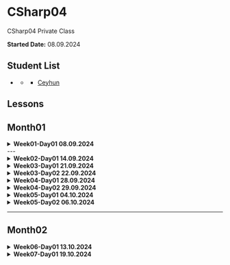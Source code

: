 # CSharp04
CSharp04 Private Class


**Started Date:** 08.09.2024

## Student List
- * - [Ceyhun](https://github.com/Ceyhun555)

## Lessons

## Month01

<details>
<summary><strong>Week01-Day01 08.09.2024</strong></summary>

### Topics
- Computer Networking Basics: Understanding Network Components
- Frontend vs Backend

### Resources

1. [Computer Networking Basics](https://www.geeksforgeeks.org/basics-computer-networking)
2. [frontend-vs-backend](https://www.computerscience.org/bootcamps/resources/frontend-vs-backend/)
</details>
---

<details>
<summary><strong>Week02-Day01 14.09.2024</strong></summary>

## Week02-Day01 14.09.2024

### Topics
1. Computer Networking Basics: Understanding Network Components
2. Understanding Data Flow: Simplex, Half Duplex, and Full Duplex Communication
3. Peer-to-Peer Network
4. Client-Server Network
5. Types of Networks
    - LAN (Local Area Network)
    - MAN (Metropolitan Area Network)
    - WAN (Wide Area Network)
6. Network Topologies:
    - Bus Topology
    - Star Topology
    - Ring Topology
    - Mesh Topology
7. Networking Protocols:
    - TCP/IP
    - HTTP
    - FTP
    - SMTP
8. IP Addresses:
    - IPv4
    - IPv6
9. Network Services:
    - DNS (Domain Name System)
    - DHCP (Dynamic Host Configuration Protocol)
10. Difference Between Hardware and Software
11. What is an Operating System (OS)?

### Resources

1. [How Does the Internet Work?](https://cs.fyi/guide/how-does-internet-work)
2. [The Internet: A Technical Overview](https://www.vox.com/2014/6/16/18076282/the-internet)
3. [What is the Internet?](https://roadmap.sh/guides/what-is-internet)
4. [Introduction to Programming Languages](https://www.geeksforgeeks.org/introduction-to-programming-languages/)
5. [Client-Side vs Server-Side: What's the Difference?](https://medium.com/@donotapply/client-side-vs-server-side-whats-the-difference-a933341cd60e)
6. [Video: Computer Networking Basics](https://www.youtube.com/watch?v=DrI2lUXL1no)
7. [Analyze HTTP Requests and Responses with Chrome DevTools](https://egghead.io/lessons/chrome-devtools-analyze-http-requests-and-responses-with-chrome-devtools)
8. [How to Inspect HTTP Requests and Responses](https://dev.to/annoh_karlgusta/how-to-inspect-http-requests-and-responses-3nea)
9.  [Difference Between Hardware and Software](https://www.simplilearn.com/difference-between-hardware-software-article) - This article on Simplilearn discusses the fundamental distinctions between hardware and software in computing.
10. [What is an Operating System (OS)?](https://www.techtarget.com/whatis/definition/operating-system-OS) - TechTarget provides a comprehensive definition and explanation of operating systems, a crucial component of computing environments.
11. [SSD vs HDD: Which is Right for You?](https://www.crucial.com/articles/about-ssd/ssd-vs-hdd) - Crucial's article compares Solid State Drives (SSD) and Hard Disk Drives (HDD), highlighting their differences, advantages, and use cases.
</details>



<details>
<summary><strong>Week03-Day01 21.09.2024</strong></summary>

---
## Week03-Day01 21.09.2024

### Topics
1. Introduction to Programming Languages
2. A History of Programming Languages
3. Why Study Programming Languages?
4. Classifications of Programming Languages
5. Compilation vs. Interpretation
6. Implementation Strategies
7. Programming Environment Tools
8. An Overview of Compilation

### Resources

1. [Introduction to Programming Languages - GeeksforGeeks](https://www.geeksforgeeks.org/introduction-to-programming-languages/)
2. [Introduction to Programming Languages (PDF) - Stony Brook University](https://www3.cs.stonybrook.edu/~pfodor/courses/CSE260/_L01_Introduction_Programming_Languages.pdf)
3. [Introduction to Computer Programming Languages - LinkedIn Article](https://www.linkedin.com/pulse/introduction-computer-programming-languages-chukwuebuka-ejie-vi6mf/)
4. [Programming Language Overview - JavaTpoint](https://www.javatpoint.com/programming-language)

</details>


<details>
<summary><strong>Week03-Day02 22.09.2024</strong></summary>

## Week03-Day01 22.09.2024

### Topics
1. Introducing C# and .NET
2. What is Visual Studio?

### Resources
1. [C# Get Started](https://www.w3schools.com/cs/cs_getstarted.php)
2. [GeeksforGeeks - C# Programming Language](https://www.geeksforgeeks.org/csharp-programming-language/?ref=lbp)
3. [Dot Net Tutorials - Introduction to C# Language](https://dotnettutorials.net/lesson/introduction-to-csharp-language/)
4. [Medium - What is C# and .NET](https://medium.com/@codebob75/what-is-c-and-net-41addd28b173)
5. [Medium - What is .NET](https://medium.com/@benkaddourmed54/what-is-net-202790532234)
6. [Introduction-to-visual-studio](https://www.geeksforgeeks.org/introduction-to-visual-studio/)
7. [What is Visual Studio?](https://learn.microsoft.com/en-us/visualstudio/get-started/visual-studio-ide?view=vs-2022)
8. [Introduction to Microsoft Visual Studio - tutorial](https://www.functionx.com/csharp10/Lesson01.htm)

</details>

<details>
<summary><strong>Week04-Day01 28.09.2024</strong></summary>

---    
## Week04-Day01 28.09.2024

### Topics
1. What is the difference between C# and .Net ?
2. C# Programming Language

### Resources
1. [What is the difference between C# and .Net ?](https://medium.com/@codebob75/what-is-c-and-net-41addd28b173)
2. [GeeksforGeeks - C# Programming Language](https://www.geeksforgeeks.org/csharp-programming-language/?ref=lbp)
3. [Dot Net Tutorials - Introduction to C# Language](https://dotnettutorials.net/lesson/introduction-to-csharp-language/)
4. [Medium - What is C# and .NET](https://medium.com/@codebob75/what-is-c-and-net-41addd28b173)
5. [Medium - What is .NET](https://medium.com/@benkaddourmed54/what-is-net-202790532234)
</details>

<details>
<summary><strong>Week04-Day02 29.09.2024</strong></summary>

## Week04-Day02 29.09.2024

### Topics
1. Common Language Runtime(CLR)
2. .NET Common Language Runtime (CLR)
3. Value Types and Reference Types
4. C# - Data Types
5. Numbers in C#

### Resources
1. [Common Language Runtime(CLR)](https://ismailkasan.medium.com/common-language-runtime-clr-14583bebbcf5)
2. [.NET Common Language Runtime (CLR)](https://www.javatpoint.com/net-common-language-runtime)
3. [Value Type and Reference Type](https://www.tutorialsteacher.com/csharp/csharp-value-type-and-reference-type)
4. [C#’ta Value Type ve Reference Type](https://handeebrar.medium.com/c-ta-value-type-ve-reference-type-178d3a5823ac))
5. [C# - Data Types](https://www.tutorialsteacher.com/csharp/csharp-data-types)
6. [Numbers in C#](https://www.tutorialsteacher.com/csharp/numbers)
7. [Drawing](https://excalidraw.com/#json=B3eaRkAjEB8MqM8hca-rV,-c8aVtlmegDwxfhXn2F5mw)
</details>


<details>
<summary><strong>Week05-Day01 04.10.2024</strong></summary>

---
## Week05-Day01 04.10.2024

### Topics
1. C# Stack vs Heap Memory

![C# Stack vs Heap Memory](https://github.com/parvizrovshanaliyev/CSharp04/blob/main/images/stack%20vs%20heap.png)

### Resources
1. [C# Stack vs Heap Memory](https://medium.com/@CodeWithHonor/c-stack-vs-heap-memory-f8a737af9919)
2. [Mülakat #2 - Heap ve Stack](https://medium.com/software-development-turkey/mülakat-2-heap-ve-stack-e37f82b4c49b)
</details>

<details>
<summary><strong>Week05-Day02 06.10.2024</strong></summary>

## Week05-Day02 06.10.2024

### Topics
1. C# Output
2. C# Comments
3. C# Variables - Value Types


![C# Data types -Value Types](https://github.com/parvizrovshanaliyev/CSharp04/blob/main/images/csharp-dataTypes-valueTypes.png)
[link](https://excalidraw.com/#json=OJQuwooUgMqH7RR2JcgcC,d0K9WjpdmkvxVlCbgR-yNA)

### Resources
1. [C# Output](https://www.w3schools.com/cs/cs_output.php)
2. [C# Comments](https://www.w3schools.com/cs/cs_comments.php)
3. [C# Variables](https://www.w3schools.com/cs/cs_variables.php)
4. [C# Variables](https://www.tutorialsteacher.com/csharp/csharp-variable)

### Homework

1. **Task 1**: Write a C# program that prints the following output:  
   `Hello, World!`
   - **Hint**: Use the `Console.WriteLine` method to display text in the console.
   - **Example**:
     ```csharp
     Console.WriteLine("Hello, World!");
     ```

2. **Task 2**: Write a C# program that uses both single-line and multi-line comments.
   - **Instructions**:
      - Write a program that prints any text.
      - Add a single-line comment above the `Console.WriteLine` statement.
      - Add a multi-line comment explaining what the program does.
   - **Example**:
     ```csharp
     // This is a single-line comment
     
     /*
     This program prints a greeting message
     to the console.
     */
     Console.WriteLine("Welcome to C# Programming!");
     ```

3. **Task 3**: Declare variables for the following value types and print their values:
   - `int` (integer)
   - `double` (decimal number)
   - `char` (character)
   - `bool` (true/false)
   - **Instructions**:
      - Declare each variable with an appropriate value.
      - Use `Console.WriteLine` to print the value of each variable.
   - **Example**:
     ```csharp
     int myInt = 25;
     double myDouble = 4.99;
     char myChar = 'A';
     bool myBool = true;

     Console.WriteLine("Integer: " + myInt);
     Console.WriteLine("Double: " + myDouble);
     Console.WriteLine("Character: " + myChar);
     Console.WriteLine("Boolean: " + myBool);
     ```

4. **Task 4**: Write a C# program that adds two numbers and prints the result.
   - **Instructions**:
      - Declare two integer variables, assign values to them.
      - Calculate their sum and store it in another variable.
      - Print the sum.
   - **Example**:
     ```csharp
     int num1 = 10;
     int num2 = 20;
     int sum = num1 + num2;

     Console.WriteLine("The sum is: " + sum);
     ```

5. **Task 5**: Write a C# program that explains the difference between an integer (`int`) and a floating-point number (`double`).
   - **Instructions**:
      - Declare one variable of type `int` and another of type `double`.
      - Assign appropriate values (e.g., `int myInt = 5; double myDouble = 5.99;`).
      - Print their values and explain their difference in a comment.
   - **Example**:
     ```csharp
     int myInt = 5;
     double myDouble = 5.99;

     // Integers store whole numbers, while doubles store decimal numbers
     Console.WriteLine("Integer: " + myInt);
     Console.WriteLine("Double: " + myDouble);
     ```

6. **Task 6**: Experiment with modifying variables.
   - **Instructions**:
      - Declare a variable and assign it a value.
      - Change the value of the variable later in the code.
      - Print the variable's value before and after the change.
   - **Example**:
     ```csharp
     int myNumber = 10;
     Console.WriteLine("Original value: " + myNumber);

     myNumber = 20;
     Console.WriteLine("Modified value: " + myNumber);
     ```

7. **Task 7**: Create a program that calculates the area of a rectangle.
   - **Instructions**:
      - Declare two variables for `length` and `width` of the rectangle.
      - Calculate the area (`length * width`).
      - Print the area to the console.
   - **Example**:
     ```csharp
     int length = 5;
     int width = 10;
     int area = length * width;

     Console.WriteLine("The area of the rectangle is: " + area);
     ```

8. **Task 8**: Write a C# program that swaps the values of two variables.
   - **Instructions**:
      - Declare two integer variables and assign them values.
      - Swap their values without using a third variable.
      - Print the values before and after swapping.
   - **Hint**: Use arithmetic operations (addition and subtraction).
   - **Example**:
     ```csharp
     int a = 10;
     int b = 20;

     Console.WriteLine("Before swap: a = " + a + ", b = " + b);

     a = a + b;  // Now a is 30
     b = a - b;  // Now b is 10 (original a)
     a = a - b;  // Now a is 20 (original b)

     Console.WriteLine("After swap: a = " + a + ", b = " + b);
     ```

9. **Task 9**: Create a C# program that concatenates two strings.
   - **Instructions**:
      - Declare two string variables and assign values to them.
      - Concatenate the strings using the `+` operator.
      - Print the result.
   - **Example**:
     ```csharp
     string firstName = "John";
     string lastName = "Doe";
     string fullName = firstName + " " + lastName;

     Console.WriteLine("Full Name: " + fullName);
     ```    
     
     
### Questions

1. Explain difference between .NET and C#?
2. What is IL (Intermediate Language) Code?
3. What is CLR (Common Language Runtime)?
4. What is JIT?

</details>

---

## Month02
  
<details>
<summary><strong>Week06-Day01 13.10.2024</strong></summary>

## Week06-Day01 13.10.2024

### Topics
1. Type Casting in C#
2. User Input in C#

### Resources
1. [Type Casting in C#](https://www.w3schools.com/cs/cs_type_casting.php)
2. [Type Casting in C#](https://www.geeksforgeeks.org/c-sharp-type-casting/)
3. [User Input in C#](https://www.w3schools.com/cs/cs_user_input.php)



### **Homework Assignment**

#### 1. **Understanding Type Casting**

Create a C# console application to demonstrate both **implicit** and **explicit** casting, along with type conversion using the `Convert` class.

##### **Instructions:**
- Declare variables of different types such as `int`, `double`, `float`, `char`, etc.
- Perform **implicit casting** where smaller types are automatically cast to larger types (e.g., `int` to `double`).
- Perform **explicit casting** where larger types are manually cast to smaller types (e.g., `double` to `int`). Show how data loss occurs (e.g., losing decimal precision when casting `double` to `int`).
- Demonstrate the use of **Convert methods** to safely convert values between types (e.g., `Convert.ToInt32()`, `Convert.ToDouble()`).
- Print the results of each casting operation to the console.

##### **Example:**
```csharp
int age = 25; // Declare an integer variable 'age' and assign it the value 25
double salary = 50000.75; // Declare a double variable 'salary' and assign it the value 50000.75

// Implicit casting (int to double)
double newAge = age; // Implicitly cast the integer 'age' to a double and assign it to 'newAge'
Console.WriteLine($"Implicit Casting - Age as double: {newAge}"); // Print the value of 'newAge' to the console

// Explicit casting (double to int)
int roundedSalary = (int)salary; // Explicitly cast the double 'salary' to an integer and assign it to 'roundedSalary'
Console.WriteLine($"Explicit Casting - Rounded Salary: {roundedSalary}"); // Print the value of 'roundedSalary' to the console

// Conversion using Convert
int ageFromString = Convert.ToInt32("25"); // Convert the string "25" to an integer using the Convert.ToInt32 method and assign it to 'ageFromString'
Console.WriteLine($"Convert from string to int: {ageFromString}"); // Print the value of 'ageFromString' to the console
```

---

#### 2. **User Input and Type Conversion**

Build a C# console application that takes **user input** for two numbers and performs basic arithmetic operations on them. Convert the user input from string to appropriate data types for performing the calculations.

##### **Instructions:**
- Prompt the user to input two numbers using `Console.ReadLine()`.
- Convert the input strings to **int** or **double** using `Convert.ToInt32()` or `Convert.ToDouble()`.
- Perform basic operations like **addition**, **subtraction**, **multiplication**, and **division** on the two numbers.
- Display the results of each operation to the user.

##### **Example:**
```csharp
// Prompt the user to enter the first number
Console.WriteLine("Enter the first number: ");
// Read the user input and store it in a string variable
string firstInput = Console.ReadLine();
// Convert the input string to a double
double number1 = Convert.ToDouble(firstInput);

// Prompt the user to enter the second number
Console.WriteLine("Enter the second number: ");
// Read the user input and store it in a string variable
string secondInput = Console.ReadLine();
// Convert the input string to a double
double number2 = Convert.ToDouble(secondInput);

// Perform addition and store the result
double sum = number1 + number2;
// Perform subtraction and store the result
double difference = number1 - number2;
// Perform multiplication and store the result
double product = number1 * number2;
// Perform division and store the result
double quotient = number1 / number2;

// Print the sum to the console
Console.WriteLine($"Sum: {sum}");
// Print the difference to the console
Console.WriteLine($"Difference: {difference}");
// Print the product to the console
Console.WriteLine($"Product: {product}");
// Print the quotient to the console
Console.WriteLine($"Quotient: {quotient}");
```

---

#### 3. **Challenge Task (Optional)**

Write a C# program that asks the user to input their **age** and **monthly salary**, then performs the following:

- Implicitly cast the `age` to a `double`.
- Convert the `salary` to an `int`.
- Calculate the user's annual salary.
- Display the user's **age**, **monthly salary**, and **annual salary**.

##### **Example:**
```csharp
// Sample Input: 
// Age: 28
// Monthly Salary: 3000.75

// Output:
// Your age as a double is: 28.0
// Your monthly salary as an integer is: 3000
// Your annual salary is: 36000
```

### Questions for Type Casting

1. What is type casting in C#?
2. Explain the difference between implicit and explicit type casting.
3. What are the potential risks of explicit type casting?
4. Provide an example of implicit type casting.
5. Provide an example of explicit type casting.
6. What is the `Convert` class used for in C#?
</details>



<details>
<summary><strong>Week07-Day01 19.10.2024</strong></summary>

## Week07-Day01 19.10.2024


### **Homework Assignment**

### Task 1: Celsius to Fahrenheit Conversion
Write a C# program that asks the user to input a temperature in Celsius, then performs the following:

- Convert the Celsius temperature to Fahrenheit using the formula: `F = (C × 9/5) + 32`.
- Display both the Celsius and Fahrenheit values.

**Example:**
```csharp
// Sample Input: 
// Celsius: 25

// Output:
// The temperature in Celsius is: 25
// The temperature in Fahrenheit is: 77
```

### Task 2: Area of a Circle
Write a C# program that asks the user to input the radius of a circle, then performs the following:

- Calculate the area of the circle using the formula: `Area = π * r^2`. -> Use Math.PI for π in C#
- Display the radius and the area of the circle.

**Example:**
```csharp
// Sample Input: 
// Radius: 5

// Output:
// The radius of the circle is: 5
// The area of the circle is: 78.54
```

### Task 3: Simple Interest Calculator
Write a C# program that asks the user to input the principal amount, the rate of interest, and the time (in years), then performs the following:

- Calculate the simple interest using the formula: `Simple Interest = (Principal * Rate * Time) / 100`.
- Display the calculated simple interest.

**Example:**
```csharp
// Sample Input: 
// Principal: 1000
// Rate of Interest: 5
// Time: 2

// Output:
// The simple interest is: 100
```
---
### Task 4: Rectangle Perimeter Calculator
Write a C# program that asks the user to input the length and width of a rectangle, then calculates the perimeter using the formula: `Perimeter = 2 * (Length + Width)`.

**Example:**
```csharp
// Sample Input: 
// Length: 8
// Width: 3

// Output:
// The perimeter of the rectangle is: 22
```

---

### Task 5: Convert Minutes to Hours and Minutes
Write a C# program that asks the user to input a number of minutes, then converts it to hours and minutes.

**Example:**
```csharp
// Sample Input: 
// Minutes: 130

// Output:
// 130 minutes is 2 hour(s) and 10 minute(s).
```

---

### Task 6: Kilometers to Miles Converter
Write a C# program that asks the user to input a distance in kilometers, then converts it to miles using the formula: `Miles = Kilometers * 0.621371`.

**Example:**
```csharp
// Sample Input: 
// Kilometers: 10

// Output:
// The distance in miles is: 6.21371
```

---

### Task 7: Average of Three Numbers
Write a C# program that asks the user to input three numbers, then calculates their average.

**Example:**
```csharp
// Sample Input: 
// Number 1: 10
// Number 2: 20
// Number 3: 30

// Output:
// The average of 10, 20, and 30 is: 20
```

---

### Task 8: Convert Days to Weeks and Days
Write a C# program that asks the user to input a number of days, then converts it to weeks and remaining days.

**Example:**
```csharp
// Sample Input: 
// Days: 10

// Output:
// 10 days is 1 week(s) and 3 day(s).
```

---

### Task 9: Grams to Kilograms Converter
Write a C# program that asks the user to input a weight in grams, then converts it to kilograms.

**Example:**
```csharp
// Sample Input: 
// Grams: 2500

// Output:
// The weight in kilograms is: 2.5
```

---
</details>
